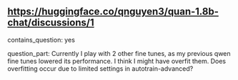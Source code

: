 ## https://huggingface.co/qnguyen3/quan-1.8b-chat/discussions/1

contains_question: yes

question_part: Currently I play with 2 other fine tunes, as my previous qwen fine tunes lowered its performance. I think I might have overfit them. Does overfitting occur due to limited settings in autotrain-advanced?